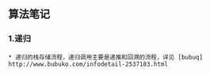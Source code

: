 
## 算法笔记

### 1.递归
    * 递归的栈存储流程，递归调用主要是递推和回溯的流程，详见 [bubuq] http://www.bubuko.com/infodetail-2537183.html



  
  
